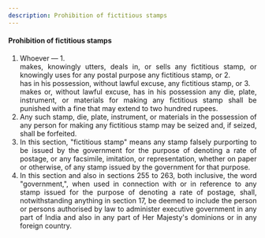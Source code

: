 ```yaml
---
description: Prohibition of fictitious stamps
---
```


#### Prohibition of fictitious stamps

1. <div style="text-align: justify"> Whoever —
    1. <div style="text-align: justify"> makes, knowingly utters, deals in, or sells any fictitious stamp, or knowingly uses for any postal purpose any fictitious stamp, or
    2. <div style="text-align: justify"> has in his possession, without lawful excuse, any fictitious stamp, or
    3. <div style="text-align: justify"> makes or, without lawful excuse, has in his possession any die, plate, instrument, or materials for making any fictitious stamp shall be punished with a fine that may extend to two hundred rupees.
2. <div style="text-align: justify"> Any such stamp, die, plate, instrument, or materials in the possession of any person for making any fictitious stamp may be seized and, if seized, shall be forfeited.
3. <div style="text-align: justify"> In this section, "fictitious stamp" means any stamp falsely purporting to be issued by the government for the purpose of denoting a rate of postage, or any facsimile, imitation, or representation, whether on paper or otherwise, of any stamp issued by the government for that purpose.
4. <div style="text-align: justify"> In this section and also in sections 255 to 263, both inclusive, the word "government,", when used in connection with or in reference to any stamp issued for the purpose of denoting a rate of postage, shall, notwithstanding anything in section 17, be deemed to include the person or persons authorised by law to administer executive government in any part of India and also in any part of Her Majesty's dominions or in any foreign country.
